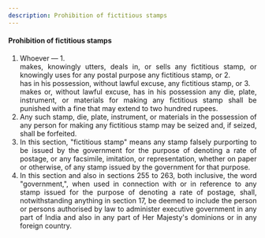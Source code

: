 ```yaml
---
description: Prohibition of fictitious stamps
---
```


#### Prohibition of fictitious stamps

1. <div style="text-align: justify"> Whoever —
    1. <div style="text-align: justify"> makes, knowingly utters, deals in, or sells any fictitious stamp, or knowingly uses for any postal purpose any fictitious stamp, or
    2. <div style="text-align: justify"> has in his possession, without lawful excuse, any fictitious stamp, or
    3. <div style="text-align: justify"> makes or, without lawful excuse, has in his possession any die, plate, instrument, or materials for making any fictitious stamp shall be punished with a fine that may extend to two hundred rupees.
2. <div style="text-align: justify"> Any such stamp, die, plate, instrument, or materials in the possession of any person for making any fictitious stamp may be seized and, if seized, shall be forfeited.
3. <div style="text-align: justify"> In this section, "fictitious stamp" means any stamp falsely purporting to be issued by the government for the purpose of denoting a rate of postage, or any facsimile, imitation, or representation, whether on paper or otherwise, of any stamp issued by the government for that purpose.
4. <div style="text-align: justify"> In this section and also in sections 255 to 263, both inclusive, the word "government,", when used in connection with or in reference to any stamp issued for the purpose of denoting a rate of postage, shall, notwithstanding anything in section 17, be deemed to include the person or persons authorised by law to administer executive government in any part of India and also in any part of Her Majesty's dominions or in any foreign country.
